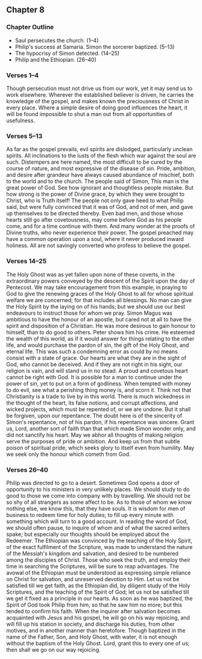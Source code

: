 ## Chapter 8

### Chapter Outline

- Saul persecutes the church. (1–4)
- Philip's success at Samaria. Simon the sorcerer baptized. (5–13)
- The hypocrisy of Simon detected. (14–25)
- Philip and the Ethiopian. (26–40)

### Verses 1–4

Though persecution must not drive us from our work, yet it may send us to work elsewhere. Wherever the established believer is driven, he carries the knowledge of the gospel, and makes known the preciousness of Christ in every place. Where a simple desire of doing good influences the heart, it will be found impossible to shut a man out from all opportunities of usefulness.

### Verses 5–13

As far as the gospel prevails, evil spirits are dislodged, particularly unclean spirits. All inclinations to the lusts of the flesh which war against the soul are such. Distempers are here named, the most difficult to be cured by the course of nature, and most expressive of the disease of sin. Pride, ambition, and desire after grandeur have always caused abundance of mischief, both to the world and to the church. The people said of Simon, This man is the great power of God. See how ignorant and thoughtless people mistake. But how strong is the power of Divine grace, by which they were brought to Christ, who is Truth itself! The people not only gave heed to what Philip said, but were fully convinced that it was of God, and not of men, and gave up themselves to be directed thereby. Even bad men, and those whose hearts still go after covetousness, may come before God as his people come, and for a time continue with them. And many wonder at the proofs of Divine truths, who never experience their power. The gospel preached may have a common operation upon a soul, where it never produced inward holiness. All are not savingly converted who profess to believe the gospel.

### Verses 14–25

The Holy Ghost was as yet fallen upon none of these coverts, in the extraordinary powers conveyed by the descent of the Spirit upon the day of Pentecost. We may take encouragement from this example, in praying to God to give the renewing graces of the Holy Ghost to all for whose spiritual welfare we are concerned; for that includes all blessings. No man can give the Holy Spirit by the laying on of his hands; but we should use our best endeavours to instruct those for whom we pray. Simon Magus was ambitious to have the honour of an apostle, but cared not at all to have the spirit and disposition of a Christian. He was more desirous to gain honour to himself, than to do good to others. Peter shows him his crime. He esteemed the wealth of this world, as if it would answer for things relating to the other life, and would purchase the pardon of sin, the gift of the Holy Ghost, and eternal life. This was such a condemning error as could by no means consist with a state of grace. Our hearts are what they are in the sight of God, who cannot be deceived. And if they are not right in his sight, our religion is vain, and will stand us in no stead. A proud and covetous heart cannot be right with God. It is possible for a man to continue under the power of sin, yet to put on a form of godliness. When tempted with money to do evil, see what a perishing thing money is, and scorn it. Think not that Christianity is a trade to live by in this world. There is much wickedness in the thought of the heart, its false notions, and corrupt affections, and wicked projects, which must be repented of, or we are undone. But it shall be forgiven, upon our repentance. The doubt here is of the sincerity of Simon's repentance, not of his pardon, if his repentance was sincere. Grant us, Lord, another sort of faith than that which made Simon wonder only, and did not sanctify his heart. May we abhor all thoughts of making religion serve the purposes of pride or ambition. And keep us from that subtle poison of spiritual pride, which seeks glory to itself even from humility. May we seek only the honour which cometh from God.

### Verses 26–40

Philip was directed to go to a desert. Sometimes God opens a door of opportunity to his ministers in very unlikely places. We should study to do good to those we come into company with by travelling. We should not be so shy of all strangers as some affect to be. As to those of whom we know nothing else, we know this, that they have souls. It is wisdom for men of business to redeem time for holy duties; to fill up every minute with something which will turn to a good account. In reading the word of God, we should often pause, to inquire of whom and of what the sacred writers spake; but especially our thoughts should be employed about the Redeemer. The Ethiopian was convinced by the teaching of the Holy Spirit, of the exact fulfilment of the Scripture, was made to understand the nature of the Messiah's kingdom and salvation, and desired to be numbered among the disciples of Christ. Those who seek the truth, and employ their time in searching the Scriptures, will be sure to reap advantages. The avowal of the Ethiopian must be understood as expressing simple reliance on Christ for salvation, and unreserved devotion to Him. Let us not be satisfied till we get faith, as the Ethiopian did, by diligent study of the Holy Scriptures, and the teaching of the Spirit of God; let us not be satisfied till we get it fixed as a principle in our hearts. As soon as he was baptized, the Spirit of God took Philip from him, so that he saw him no more; but this tended to confirm his faith. When the inquirer after salvation becomes acquainted with Jesus and his gospel, he will go on his way rejoicing, and will fill up his station in society, and discharge his duties, from other motives, and in another manner than heretofore. Though baptized in the name of the Father, Son, and Holy Ghost, with water, it is not enough without the baptism of the Holy Ghost. Lord, grant this to every one of us; then shall we go on our way rejoicing.

